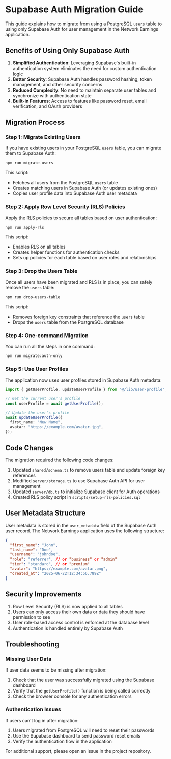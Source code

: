 # Supabase Auth Migration Guide

This guide explains how to migrate from using a PostgreSQL `users` table to using only Supabase Auth for user management in the Network Earnings application.

## Benefits of Using Only Supabase Auth

1. **Simplified Authentication**: Leveraging Supabase's built-in authentication system eliminates the need for custom authentication logic
2. **Better Security**: Supabase Auth handles password hashing, token management, and other security concerns
3. **Reduced Complexity**: No need to maintain separate user tables and synchronize with authentication state
4. **Built-in Features**: Access to features like password reset, email verification, and OAuth providers

## Migration Process

### Step 1: Migrate Existing Users

If you have existing users in your PostgreSQL `users` table, you can migrate them to Supabase Auth:

```bash
npm run migrate-users
```

This script:

- Fetches all users from the PostgreSQL `users` table
- Creates matching users in Supabase Auth (or updates existing ones)
- Copies user profile data into Supabase Auth user metadata

### Step 2: Apply Row Level Security (RLS) Policies

Apply the RLS policies to secure all tables based on user authentication:

```bash
npm run apply-rls
```

This script:
- Enables RLS on all tables
- Creates helper functions for authentication checks
- Sets up policies for each table based on user roles and relationships

### Step 3: Drop the Users Table

Once all users have been migrated and RLS is in place, you can safely remove the `users` table:

```bash
npm run drop-users-table
```

This script:
- Removes foreign key constraints that reference the `users` table
- Drops the `users` table from the PostgreSQL database

### Step 4: One-command Migration

You can run all the steps in one command:

```bash
npm run migrate:auth-only
```

### Step 5: Use User Profiles

The application now uses user profiles stored in Supabase Auth metadata:

```typescript
import { getUserProfile, updateUserProfile } from "@/lib/user-profile";

// Get the current user's profile
const userProfile = await getUserProfile();

// Update the user's profile
await updateUserProfile({
  first_name: "New Name",
  avatar: "https://example.com/avatar.jpg",
});
```

## Code Changes

The migration required the following code changes:

1. Updated `shared/schema.ts` to remove users table and update foreign key references
2. Modified `server/storage.ts` to use Supabase Auth API for user management
3. Updated `server/db.ts` to initialize Supabase client for Auth operations
4. Created RLS policy script in `scripts/setup-rls-policies.sql`

## User Metadata Structure

User metadata is stored in the `user_metadata` field of the Supabase Auth user record. The Network Earnings application uses the following structure:

```json
{
  "first_name": "John",
  "last_name": "Doe",
  "username": "johndoe",
  "role": "referrer", // or "business" or "admin"
  "tier": "standard", // or "premium"
  "avatar": "https://example.com/avatar.png",
  "created_at": "2025-06-22T12:34:56.789Z"
}
```

## Security Improvements

1. Row Level Security (RLS) is now applied to all tables
2. Users can only access their own data or data they should have permission to see
3. User role-based access control is enforced at the database level
4. Authentication is handled entirely by Supabase Auth

## Troubleshooting

### Missing User Data

If user data seems to be missing after migration:

1. Check that the user was successfully migrated using the Supabase dashboard
2. Verify that the `getUserProfile()` function is being called correctly
3. Check the browser console for any authentication errors

### Authentication Issues

If users can't log in after migration:

1. Users migrated from PostgreSQL will need to reset their passwords
2. Use the Supabase dashboard to send password reset emails
3. Verify the authentication flow in the application

For additional support, please open an issue in the project repository.
